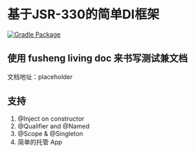 # 基于JSR-330的简单DI框架

[![Gradle Package](https://github.com/maomaozi/di/actions/workflows/gradle-build.yml/badge.svg)](https://github.com/maomaozi/di/actions/workflows/gradle-build.yml)

## 使用 fusheng living doc 来书写测试兼文档

文档地址：placeholder

## 支持

1. @Inject on constructor
2. @Qualifier and @Named
3. @Scope & @Singleton
4. 简单的托管 App
